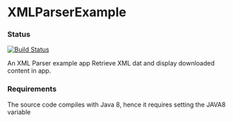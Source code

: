 # XMLParserExample

### Status
[![Build Status](https://travis-ci.org/RowlandOti/XMLParserExample.svg?branch=master)](https://travis-ci.org/RowlandOti/XMLParserExample)


An XML Parser example app
Retrieve XML dat and display downloaded content in app.

### Requirements

The source code compiles with Java 8, hence it requires setting the JAVA8 variable



